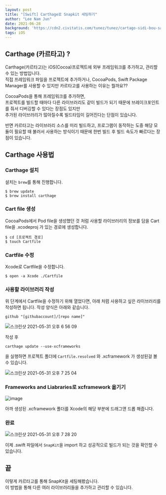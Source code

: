 ```yaml
---
layout: post
title: "[Swift] Carthage로 Snapkit 세팅하기"
author: "Lee Nam Jun"
date: 2021-06-28
background: 'https://cdn2.civitatis.com/tunez/tunez/cartago-sidi-bou-said.jpg'
tags: iOS
---  
```

## Carthage (카르타고) ?

Carthage(카르타고)는 iOS(Cocoa)프로젝트에 외부 프레임워크를 추가하고, 관리할 수 있는 방법입니다.  
직접 프레임워크 파일을 프로젝트에 추가하거나, CocoaPods, Swift Package Manager를 사용할 수 있지만 카르타고를 사용하는 이유는 뭘까요??  

CocoaPods을 통해 프레임워크를 추가하면,  
프로젝트를 빌드할 때마다 다른 라이브러리도 같이 빌드가 되기 때문에 브레이크포인트를 줘서 디버깅할 수 있다는 장점도 있지만  
추가된 라이브러리가 많아질수록 빌드타임이 길어진다는 단점이 있습니다.  

반면 카르타고는 라이브러리 소스를 미리 빌드하고, 프로그램이 동작하는 도중 해당 모듈이 필요할 때 불러서 사용하는 방식이기 때문에 한번 빌드 후 빌드 속도가 빠르다는 장점이 있습니다.

## Carthage 사용법  

### Carthage 설치  

설치는 ```brew```를 통해 진행합니다.  

```
$ brew update
$ brew install carthage
```
  
### Cart file 생성  

CocoaPods에서 Pod file을 생성했던 것 처럼 사용할 라이브러리의 정보를 담을 Cart file을 .xcodeproj 가 있는 경로에 생성합니다.  


```
$ cd [프로젝트 경로]
$ touch Cartfile
```

### Cartfile 수정

Xcode로 Cartfile을 수정합니다.  

```
$ open -a Xcode ./Cartfile
```

### 사용할 라이브러리 작성

위 단계에서 Cartfile을 수정하기 위해 열었다면,
아래 처럼 사용하고 싶은 라이브러리를 작성하면 됩니다.
작성 양식은 아래와 같습니다.

```
github "[githubaccount]/[repo name]"
```

![스크린샷 2021-05-31 오후 6 56 09](https://user-images.githubusercontent.com/22260098/120176130-e5dc1280-c241-11eb-8740-2f7aee167cae.png)

작성 후
```
carthage update --use-xcframeworks
```
을 실행하면 프로젝트 폴더에 ```Cartfile.resolved``` 와 .xcframework 가 생성된걸 볼 수 있습니다.

![스크린샷 2021-05-31 오후 7 25 04](https://user-images.githubusercontent.com/22260098/120179724-e8406b80-c245-11eb-85bb-2fe90daa9752.png)

### Frameworks and Liabraries로 xcframework 옮기기

![image](https://user-images.githubusercontent.com/22260098/120179995-3a818c80-c246-11eb-978d-f0a24a317a45.png)

아까 생성된 .xcframework 폴더를 Xcode의 해당 부분에 드래그앤 드롭 해줍니다.

### 완료

![스크린샷 2021-05-31 오후 7 28 20](https://user-images.githubusercontent.com/22260098/120180128-5dac3c00-c246-11eb-8510-c66087648de8.png)

이제 .swift 파일에서 ```SnapKit```을 import 하고 성공적으로 빌드가 되는 것을 확인할 수 있습니다.

## 끝

이렇게 카르타고를 통해 SnapKit을 세팅해봤습니다.  
이 방법을 통해 다른 여러 라이브러리들을 추가하고 관리할 수 있습니다.